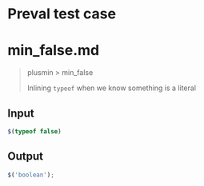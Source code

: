 # Preval test case

# min_false.md

> plusmin > min_false
>
> Inlining `typeof` when we know something is a literal

## Input

`````js filename=intro
$(typeof false)
`````

## Output

`````js filename=intro
$('boolean');
`````
